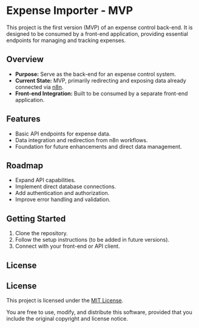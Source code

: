 # Expense Importer - MVP

This project is the first version (MVP) of an expense control back-end. It is designed to be consumed by a front-end application, providing essential endpoints for managing and tracking expenses.

## Overview

- **Purpose:** Serve as the back-end for an expense control system.
- **Current State:** MVP, primarily redirecting and exposing data already connected via [n8n](https://n8n.io/).
- **Front-end Integration:** Built to be consumed by a separate front-end application.

## Features

- Basic API endpoints for expense data.
- Data integration and redirection from n8n workflows.
- Foundation for future enhancements and direct data management.

## Roadmap

- Expand API capabilities.
- Implement direct database connections.
- Add authentication and authorization.
- Improve error handling and validation.

## Getting Started

1. Clone the repository.
2. Follow the setup instructions (to be added in future versions).
3. Connect with your front-end or API client.

## License

## License

This project is licensed under the [MIT License](https://docs.github.com/pt/repositories/managing-your-repositorys-settings-and-features/customizing-your-repository/licensing-a-repository).

You are free to use, modify, and distribute this software, provided that you include the original copyright and license notice.
